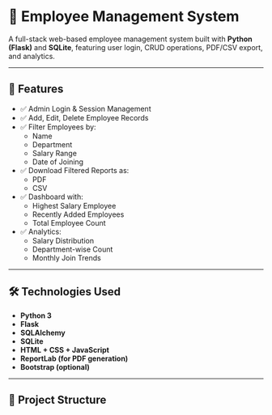 # 🧾 Employee Management System

A full-stack web-based employee management system built with **Python (Flask)** and **SQLite**, featuring user login, CRUD operations, PDF/CSV export, and analytics.

---

## 🚀 Features

- ✅ Admin Login & Session Management
- ✅ Add, Edit, Delete Employee Records
- ✅ Filter Employees by:
  - Name
  - Department
  - Salary Range
  - Date of Joining
- ✅ Download Filtered Reports as:
  - PDF
  - CSV
- ✅ Dashboard with:
  - Highest Salary Employee
  - Recently Added Employees
  - Total Employee Count
- ✅ Analytics:
  - Salary Distribution
  - Department-wise Count
  - Monthly Join Trends

---

## 🛠 Technologies Used

- **Python 3**
- **Flask**
- **SQLAlchemy**
- **SQLite**
- **HTML + CSS + JavaScript**
- **ReportLab (for PDF generation)**
- **Bootstrap (optional)**

---

## 📁 Project Structure

